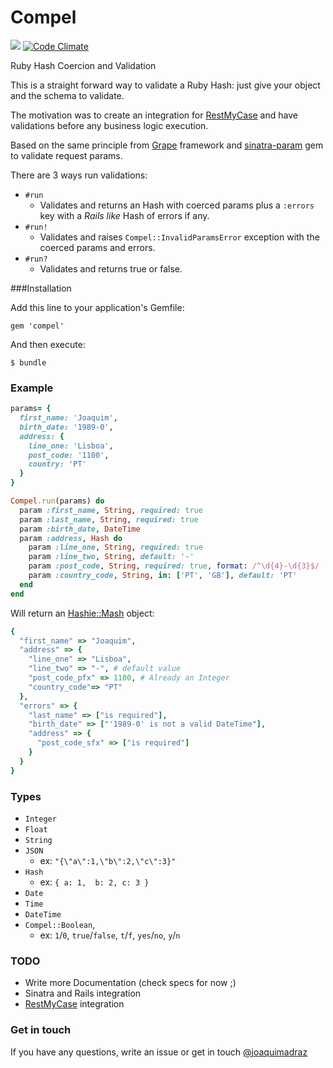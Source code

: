 Compel 
==========================
![](https://travis-ci.org/joaquimadraz/compel.svg)
[![Code Climate](https://codeclimate.com/github/joaquimadraz/compel/badges/gpa.svg)](https://codeclimate.com/github/joaquimadraz/compel)

Ruby Hash Coercion and Validation

This is a straight forward way to validate a Ruby Hash: just give your object and the schema to validate.

The motivation was to create an integration for [RestMyCase](https://github.com/goncalvesjoao/rest_my_case) and have validations before any business logic execution.

Based on the same principle from [Grape](https://github.com/ruby-grape/grape) framework and [sinatra-param](https://github.com/mattt/sinatra-param) gem to validate request params.

There are 3 ways run validations:

- `#run`  
  - Validates and returns an Hash with coerced params plus a `:errors` key with a _Rails like_ Hash of errors if any.
- `#run!`
  - Validates and raises `Compel::InvalidParamsError` exception with the coerced params and errors.
- `#run?`
  - Validates and returns true or false.


###Installation

Add this line to your application's Gemfile:

    gem 'compel'

And then execute:

    $ bundle

### Example
```ruby
params= {
  first_name: 'Joaquim',
  birth_date: '1989-0',
  address: {
    line_one: 'Lisboa',
    post_code: '1100',
    country: 'PT'
  }
}

Compel.run(params) do
  param :first_name, String, required: true
  param :last_name, String, required: true
  param :birth_date, DateTime
  param :address, Hash do
    param :line_one, String, required: true
    param :line_two, String, default: '-'
    param :post_code, String, required: true, format: /^\d{4}-\d{3}$/
    param :country_code, String, in: ['PT', 'GB'], default: 'PT'
  end
end
```

Will return an [Hashie::Mash](https://github.com/intridea/hashie) object:

```ruby
{
  "first_name" => "Joaquim",
  "address" => {
    "line_one" => "Lisboa", 
    "line_two" => "-", # default value
    "post_code_pfx" => 1100, # Already an Integer
    "country_code"=> "PT"
  },
  "errors" => {
    "last_name" => ["is required"],
    "birth_date" => ["'1989-0' is not a valid DateTime"],
    "address" => {
      "post_code_sfx" => ["is required"]
    }
  }
}
```

### Types

- `Integer`
- `Float`
- `String`
- `JSON`
  - ex: `"{\"a\":1,\"b\":2,\"c\":3}"`
- `Hash`
  - ex: `{ a: 1,  b: 2, c: 3 }`
- `Date`
- `Time`
- `DateTime`
- `Compel::Boolean`, 
  - ex: `1`/`0`, `true`/`false`, `t`/`f`, `yes`/`no`, `y`/`n`

### TODO

- Write more Documentation (check specs for now ;)
- Sinatra and Rails integration
- [RestMyCase](https://github.com/goncalvesjoao/rest_my_case) integration


### Get in touch
If you have any questions, write an issue or get in touch [@joaquimadraz](https://twitter.com/joaquimadraz)

